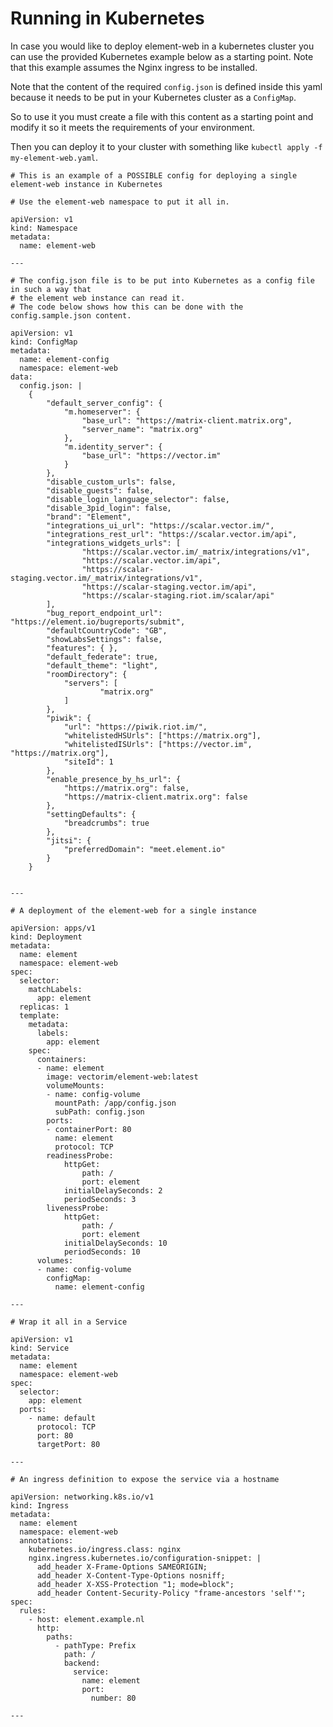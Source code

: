 Running in Kubernetes
=====================

In case you would like to deploy element-web in a kubernetes cluster you can use
the provided Kubernetes example below as a starting point. Note that this example assumes the
Nginx ingress to be installed.

Note that the content of the required `config.json` is defined inside this yaml because it needs
to be put in your Kubernetes cluster as a `ConfigMap`.

So to use it you must create a file with this content as a starting point and modify it so it meets
the requirements of your environment.

Then you can deploy it to your cluster with something like `kubectl apply -f my-element-web.yaml`.

    # This is an example of a POSSIBLE config for deploying a single element-web instance in Kubernetes

    # Use the element-web namespace to put it all in.

    apiVersion: v1
    kind: Namespace
    metadata:
      name: element-web

    ---

    # The config.json file is to be put into Kubernetes as a config file in such a way that
    # the element web instance can read it.
    # The code below shows how this can be done with the config.sample.json content.

    apiVersion: v1
    kind: ConfigMap
    metadata:
      name: element-config
      namespace: element-web
    data:
      config.json: |
        {
            "default_server_config": {
                "m.homeserver": {
                    "base_url": "https://matrix-client.matrix.org",
                    "server_name": "matrix.org"
                },
                "m.identity_server": {
                    "base_url": "https://vector.im"
                }
            },
            "disable_custom_urls": false,
            "disable_guests": false,
            "disable_login_language_selector": false,
            "disable_3pid_login": false,
            "brand": "Element",
            "integrations_ui_url": "https://scalar.vector.im/",
            "integrations_rest_url": "https://scalar.vector.im/api",
            "integrations_widgets_urls": [
                    "https://scalar.vector.im/_matrix/integrations/v1",
                    "https://scalar.vector.im/api",
                    "https://scalar-staging.vector.im/_matrix/integrations/v1",
                    "https://scalar-staging.vector.im/api",
                    "https://scalar-staging.riot.im/scalar/api"
            ],
            "bug_report_endpoint_url": "https://element.io/bugreports/submit",
            "defaultCountryCode": "GB",
            "showLabsSettings": false,
            "features": { },
            "default_federate": true,
            "default_theme": "light",
            "roomDirectory": {
                "servers": [
                        "matrix.org"
                ]
            },
            "piwik": {
                "url": "https://piwik.riot.im/",
                "whitelistedHSUrls": ["https://matrix.org"],
                "whitelistedISUrls": ["https://vector.im", "https://matrix.org"],
                "siteId": 1
            },
            "enable_presence_by_hs_url": {
                "https://matrix.org": false,
                "https://matrix-client.matrix.org": false
            },
            "settingDefaults": {
                "breadcrumbs": true
            },
            "jitsi": {
                "preferredDomain": "meet.element.io"
            }
        }


    ---

    # A deployment of the element-web for a single instance

    apiVersion: apps/v1
    kind: Deployment
    metadata:
      name: element
      namespace: element-web
    spec:
      selector:
        matchLabels:
          app: element
      replicas: 1
      template:
        metadata:
          labels:
            app: element
        spec:
          containers:
          - name: element
            image: vectorim/element-web:latest
            volumeMounts:
            - name: config-volume
              mountPath: /app/config.json
              subPath: config.json
            ports:
            - containerPort: 80
              name: element
              protocol: TCP
            readinessProbe:
                httpGet:
                    path: /
                    port: element
                initialDelaySeconds: 2
                periodSeconds: 3
            livenessProbe:
                httpGet:
                    path: /
                    port: element
                initialDelaySeconds: 10
                periodSeconds: 10
          volumes:
          - name: config-volume
            configMap:
              name: element-config

    ---

    # Wrap it all in a Service

    apiVersion: v1
    kind: Service
    metadata:
      name: element
      namespace: element-web
    spec:
      selector:
        app: element
      ports:
        - name: default
          protocol: TCP
          port: 80
          targetPort: 80

    ---

    # An ingress definition to expose the service via a hostname

    apiVersion: networking.k8s.io/v1
    kind: Ingress
    metadata:
      name: element
      namespace: element-web
      annotations:
        kubernetes.io/ingress.class: nginx
        nginx.ingress.kubernetes.io/configuration-snippet: |
          add_header X-Frame-Options SAMEORIGIN;
          add_header X-Content-Type-Options nosniff;
          add_header X-XSS-Protection "1; mode=block";
          add_header Content-Security-Policy "frame-ancestors 'self'";
    spec:
      rules:
        - host: element.example.nl
          http:
            paths:
              - pathType: Prefix
                path: /
                backend:
                  service:
                    name: element
                    port:
                      number: 80

    ---


